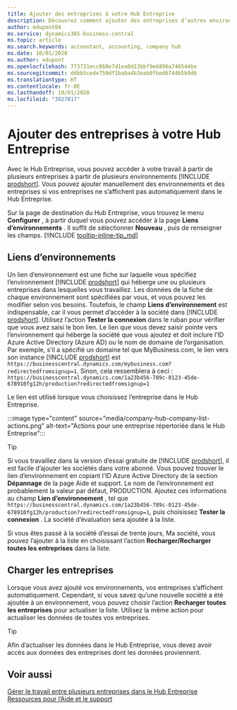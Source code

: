 ```yaml
---
title: Ajouter des entreprises à votre Hub Entreprise
description: Découvrez comment ajouter des entreprises d’autres environnements Business Central à votre Hub Entreprise afin de pouvoir gérer le travail dans tous les environnements.
author: edupont04
ms.service: dynamics365-business-central
ms.topic: article
ms.search.keywords: accountant, accounting, company hub
ms.date: 10/01/2020
ms.author: edupont
ms.openlocfilehash: 773731ecc860e7d1ea0d13bbf9e6896a746544be
ms.sourcegitcommit: ddbb5cede750df1baba4b3eab8fbed6744b5b9d6
ms.translationtype: HT
ms.contentlocale: fr-BE
ms.lasthandoff: 10/01/2020
ms.locfileid: "3927817"
---
```

# <a name="add-companies-to-your-company-hub"></a>Ajouter des entreprises à votre Hub Entreprise

Avec le Hub Entreprise, vous pouvez accéder à votre travail à partir de plusieurs entreprises à partir de plusieurs environnements [!INCLUDE [prodshort](includes/prodshort.md)]. Vous pouvez ajouter manuellement des environnements et des entreprises si vos entreprises ne s’affichent pas automatiquement dans le Hub Entreprise.  

Sur la page de destination du Hub Entreprise, vous trouvez le menu **Configurer** , à partir duquel vous pouvez accéder à la page **Liens d’environnements** . Il suffit de sélectionner **Nouveau** , puis de renseigner les champs. [!INCLUDE [tooltip-inline-tip_md](includes/tooltip-inline-tip_md.md)]  

## <a name="environment-links"></a>Liens d’environnements

Un lien d’environnement est une fiche sur laquelle vous spécifiez l’environnement [!INCLUDE [prodshort](includes/prodshort.md)] qui héberge une ou plusieurs entreprises dans lesquelles vous travaillez. Les données de la fiche de chaque environnement sont spécifiées par vous, et vous pouvez les modifier selon vos besoins. Toutefois, le champ **Liens d’environnement** est indispensable, car il vous permet d’accéder à la société dans [!INCLUDE [prodshort](includes/prodshort.md)]. Utilisez l’action **Tester la connexion** dans le ruban pour vérifier que vous avez saisi le bon lien. Le lien que vous devez saisir pointe vers l’environnement qui héberge la société que vous ajoutez et doit inclure l’ID Azure Active Directory (Azure AD) ou le nom de domaine de l’organisation. Par exemple, s’il a spécifié un domaine tel que MyBusiness.com, le lien vers son instance [!INCLUDE [prodshort](includes/prodshort.md)] est ```https://businesscentral.dynamics.com/mybusiness.com?redirectedfromsignup=1```. Sinon, cela ressemblera à ceci : ```https://businesscentral.dynamics.com/1a23b456-789c-0123-45de-678910fg12h/production?redirectedfromsignup=1```  

Le lien est utilisé lorsque vous choisissez l’entreprise dans le Hub Entreprise.  

:::image type="content" source="media/company-hub-company-list-actions.png" alt-text="Actions pour une entreprise répertoriée dans le Hub Entreprise":::

> [!TIP]
> Si vous travaillez dans la version d’essai gratuite de [!INCLUDE [prodshort](includes/prodshort.md)], il est facile d’ajouter les sociétés dans votre abonné. Vous pouvez trouver le lien d’environnement en copiant l’ID Azure Active Directory de la section **Dépannage** de la page Aide et support. Le nom de l’environnement est probablement la valeur par défaut, PRODUCTION. Ajoutez ces informations au champ **Lien d’environnement** , tel que ```https://businesscentral.dynamics.com/1a23b456-789c-0123-45de-678910fg12h/production?redirectedfromsignup=1```, puis choisissez **Tester la connexion** . La société d’évaluation sera ajoutée à la liste.
>
> Si vous êtes passé à la société d’essai de trente jours, Ma société, vous pouvez l’ajouter à la liste en choisissant l’action **Recharger/Recharger toutes les entreprises** dans la liste.

## <a name="load-companies"></a>Charger les entreprises

Lorsque vous avez ajouté vos environnements, vos entreprises s’affichent automatiquement. Cependant, si vous savez qu’une nouvelle société a été ajoutée à un environnement, vous pouvez choisir l’action **Recharger toutes les entreprises** pour actualiser la liste. Utilisez la même action pour actualiser les données de toutes vos entreprises.  

> [!TIP]
> Afin d’actualiser les données dans le Hub Entreprise, vous devez avoir accès aux données des entreprises dont les données proviennent.

## <a name="see-also"></a>Voir aussi

[Gérer le travail entre plusieurs entreprises dans le Hub Entreprise](company-hub.md)  
[Ressources pour l’Aide et le support](product-help-and-support.md)  
